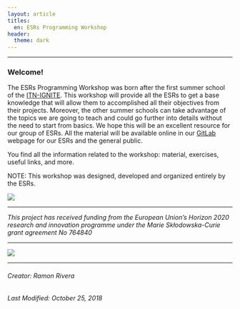 ```yaml
---
layout: article
titles: 
  en: ESRs Programming Workshop
header:
  theme: dark   
---
```

---    

### Welcome!
The ESRs Programming Workshop was born after the first summer school of the [ITN-IGNITE](http://www.itn-ignite.eu/). This workshop will provide all the ESRs to get a base knowledge that will allow them to accomplished all their objectives from their projects. Moreover, the other summer schools can take advantage of the topics we are going to teach and could go further into details without the need to start from basics. We hope this will be an excellent resource for our group of ESRs. All the material will be available online in our [GitLab]() webpage for our ESRs and the general public.  
 
You find all the information related to the workshop: material, exercises, useful links, and more.

NOTE: This workshop was designed, developed and organized entirely by the ESRs.       

 ![](https://i.imgur.com/KMVYY8O.png)   
 
 ---  
 
*This project has received funding from the European Union’s Horizon 2020 research and innovation programme under the Marie Skłodowska-Curie grant agreement No 764840*   

---   
![](https://i.imgur.com/LWHb2EO.jpg)    

---  
###### Creator: Ramon Rivera    
###### Last Modified: October 25, 2018    
